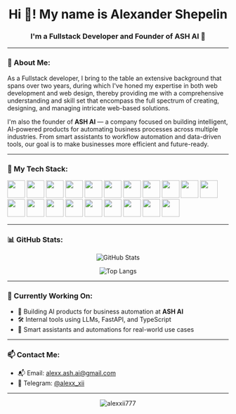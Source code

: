 <h1 align="center">Hi 👋! My name is Alexander Shepelin</h1>
<h3 align="center">I'm a Fullstack Developer and Founder of ASH AI 🧠</h3>

---

### 🧠 About Me:
As a Fullstack developer, I bring to the table an extensive background that spans over two years, during which I've honed my expertise in both web development and web design, thereby providing me with a comprehensive understanding and skill set that encompass the full spectrum of creating, designing, and managing intricate web-based solutions.

I'm also the founder of **ASH AI** — a company focused on building intelligent, AI-powered products for automating business processes across multiple industries. From smart assistants to workflow automation and data-driven tools, our goal is to make businesses more efficient and future-ready.

---

### 🧰 My Tech Stack:
<p align="left">
  <img src="https://cdn.jsdelivr.net/gh/devicons/devicon/icons/javascript/javascript-original.svg" width="40" />
  <img src="https://cdn.jsdelivr.net/gh/devicons/devicon/icons/typescript/typescript-original.svg" width="40" />
  <img src="https://cdn.jsdelivr.net/gh/devicons/devicon/icons/react/react-original.svg" width="40" />
  <img src="https://cdn.jsdelivr.net/gh/devicons/devicon/icons/nextjs/nextjs-original.svg" width="40" />
  <img src="https://cdn.jsdelivr.net/gh/devicons/devicon/icons/vuejs/vuejs-original.svg" width="40" />
  <img src="https://cdn.jsdelivr.net/gh/devicons/devicon/icons/astro/astro-original.svg" width="40" />
  <img src="https://cdn.jsdelivr.net/gh/devicons/devicon/icons/html5/html5-original.svg" width="40" />
  <img src="https://cdn.jsdelivr.net/gh/devicons/devicon/icons/css3/css3-original.svg" width="40" />
  <img src="https://cdn.jsdelivr.net/gh/devicons/devicon/icons/sass/sass-original.svg" width="40" />
  <img src="https://cdn.jsdelivr.net/gh/devicons/devicon/icons/tailwindcss/tailwindcss-plain.svg" width="40" />
  <img src="https://cdn.jsdelivr.net/gh/devicons/devicon/icons/nodejs/nodejs-original.svg" width="40" />
  <img src="https://cdn.jsdelivr.net/gh/devicons/devicon/icons/express/express-original.svg" width="40" />
  <img src="https://cdn.jsdelivr.net/gh/devicons/devicon/icons/python/python-original.svg" width="40" />
  <img src="https://cdn.jsdelivr.net/gh/devicons/devicon/icons/fastapi/fastapi-original.svg" width="40" />
  <img src="https://cdn.jsdelivr.net/gh/devicons/devicon/icons/postgresql/postgresql-original.svg" width="40" />
  <img src="https://cdn.jsdelivr.net/gh/devicons/devicon/icons/mongodb/mongodb-original.svg" width="40" />
  <img src="https://cdn.jsdelivr.net/gh/devicons/devicon/icons/docker/docker-original.svg" width="40" />
  <img src="https://cdn.jsdelivr.net/gh/devicons/devicon/icons/git/git-original.svg" width="40" />
  <img src="https://cdn.jsdelivr.net/gh/devicons/devicon/icons/postman/postman.svg" width="40" />
  <img src="https://cdn.jsdelivr.net/gh/devicons/devicon/icons/figma/figma-original.svg" width="40" />
</p>

---

### 📊 GitHub Stats:

<p align="center">
  <img src="https://github-readme-stats.vercel.app/api?username=alexxii777&show_icons=true&theme=tokyonight" alt="GitHub Stats" />
</p>

<p align="center">
  <img src="https://github-readme-stats.vercel.app/api/top-langs/?username=alexxii777&layout=compact&theme=tokyonight" alt="Top Langs" />
</p>

---

### 🚀 Currently Working On:
- 🧠 Building AI products for business automation at **ASH AI**
- 🛠 Internal tools using LLMs, FastAPI, and TypeScript
- 🤖 Smart assistants and automations for real-world use cases

---

### 📫 Contact Me:
- 📬 Email: alexx.ash.ai@gmail.com  
- 💬 Telegram: [@alexx_xii](https://t.me/alexx_xii)

---

<p align="center">
  <img src="https://komarev.com/ghpvc/?username=alexxii777&label=Profile%20views&color=0e75b6&style=flat" alt="alexxii777" />
</p>
